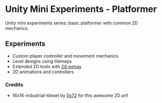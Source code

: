 # Unity Mini Experiments - Platformer

Unity mini experiments series: basic platformer with common 2D mechanics.

## Experiments

- Custom player controller and movement mechanics
- Level designs using tilemaps
- Extended 2D tools with [2d-extras](https://github.com/Unity-Technologies/2d-extras)
- 2D animations and controllers

### Credits

- 16x16-industrial-tileset by [0x72](https://0x72.itch.io/) for this awesome 2D art!
